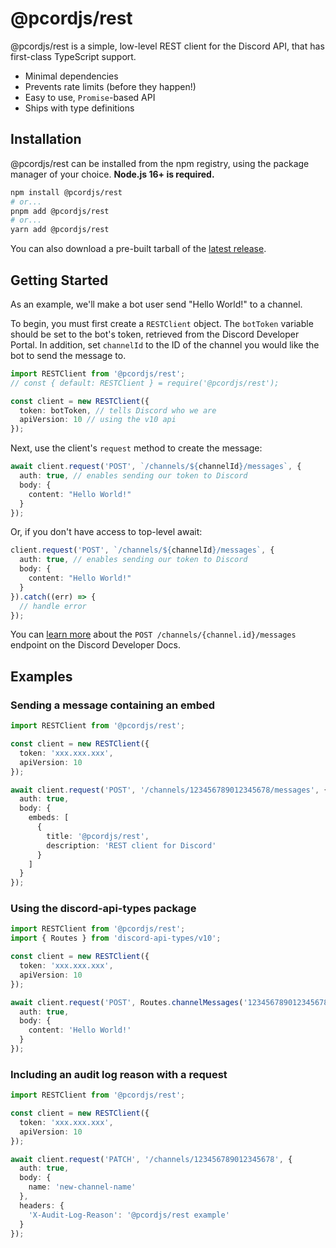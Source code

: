 # @pcordjs/rest

@pcordjs/rest is a simple, low-level REST client for the Discord API, that has
first-class TypeScript support.

- Minimal dependencies
- Prevents rate limits (before they happen!)
- Easy to use, `Promise`-based API
- Ships with type definitions
<!-- - Well documented (we'll save this for when docs can actually be accessed) -->

## Installation

@pcordjs/rest can be installed from the npm registry, using the package manager
of your choice. **Node.js 16+ is required.**

```sh
npm install @pcordjs/rest
# or...
pnpm add @pcordjs/rest
# or...
yarn add @pcordjs/rest
```

You can also download a pre-built tarball of the [latest
release](https://github.com/pcordjs/rest/releases).

## Getting Started

As an example, we'll make a bot user send "Hello World!" to a channel.

To begin, you must first create a `RESTClient` object. The `botToken` variable
should be set to the bot's token, retrieved from the Discord Developer Portal.
In addition, set `channelId` to the ID of the channel you would like the bot to send the
message to.

```ts
import RESTClient from '@pcordjs/rest';
// const { default: RESTClient } = require('@pcordjs/rest');

const client = new RESTClient({
  token: botToken, // tells Discord who we are
  apiVersion: 10 // using the v10 api
});
```

Next, use the client's `request` method to create the message:

```ts
await client.request('POST', `/channels/${channelId}/messages`, {
  auth: true, // enables sending our token to Discord
  body: {
    content: "Hello World!"
  }
});
```

Or, if you don't have access to top-level await:

```ts
client.request('POST', `/channels/${channelId}/messages`, {
  auth: true, // enables sending our token to Discord
  body: {
    content: "Hello World!"
  }
}).catch((err) => {
  // handle error
});
```

You can [learn
more](https://discord.com/developers/docs/resources/channel#create-message)
about the `POST /channels/{channel.id}/messages` endpoint on the Discord
Developer Docs.

## Examples

### Sending a message containing an embed

```ts
import RESTClient from '@pcordjs/rest';

const client = new RESTClient({
  token: 'xxx.xxx.xxx',
  apiVersion: 10
});

await client.request('POST', '/channels/123456789012345678/messages', {
  auth: true,
  body: {
    embeds: [
      {
        title: '@pcordjs/rest',
        description: 'REST client for Discord'
      }
    ]
  }
});
```

### Using the discord-api-types package

```ts
import RESTClient from '@pcordjs/rest';
import { Routes } from 'discord-api-types/v10';

const client = new RESTClient({
  token: 'xxx.xxx.xxx',
  apiVersion: 10
});

await client.request('POST', Routes.channelMessages('123456789012345678'), {
  auth: true,
  body: {
    content: 'Hello World!'
  }
});
```

### Including an audit log reason with a request

```ts
import RESTClient from '@pcordjs/rest';

const client = new RESTClient({
  token: 'xxx.xxx.xxx',
  apiVersion: 10
});

await client.request('PATCH', '/channels/123456789012345678', {
  auth: true,
  body: {
    name: 'new-channel-name'
  },
  headers: {
    'X-Audit-Log-Reason': '@pcordjs/rest example'
  }
});
```
